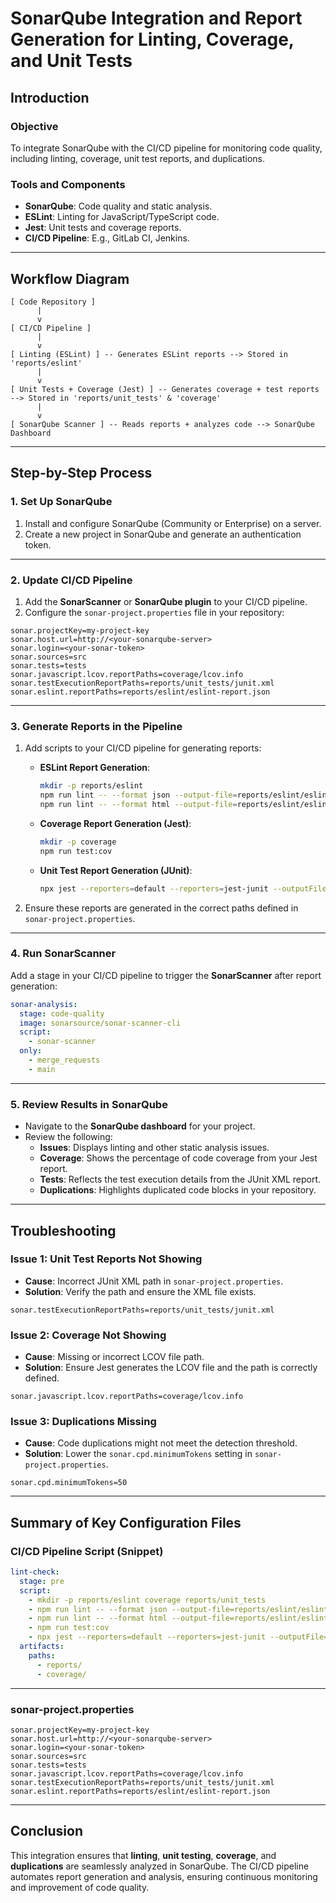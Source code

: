 
# SonarQube Integration and Report Generation for Linting, Coverage, and Unit Tests

## Introduction

### Objective
To integrate SonarQube with the CI/CD pipeline for monitoring code quality, including linting, coverage, unit test reports, and duplications.

### Tools and Components
- **SonarQube**: Code quality and static analysis.
- **ESLint**: Linting for JavaScript/TypeScript code.
- **Jest**: Unit tests and coverage reports.
- **CI/CD Pipeline**: E.g., GitLab CI, Jenkins.

---

## Workflow Diagram

```plaintext
[ Code Repository ] 
      |
      v
[ CI/CD Pipeline ] 
      |
      v
[ Linting (ESLint) ] -- Generates ESLint reports --> Stored in 'reports/eslint'
      |
      v
[ Unit Tests + Coverage (Jest) ] -- Generates coverage + test reports --> Stored in 'reports/unit_tests' & 'coverage'
      |
      v
[ SonarQube Scanner ] -- Reads reports + analyzes code --> SonarQube Dashboard
```

---

## Step-by-Step Process

### 1. Set Up SonarQube
1. Install and configure SonarQube (Community or Enterprise) on a server.
2. Create a new project in SonarQube and generate an authentication token.

---

### 2. Update CI/CD Pipeline

1. Add the **SonarScanner** or **SonarQube plugin** to your CI/CD pipeline.
2. Configure the `sonar-project.properties` file in your repository:

```properties
sonar.projectKey=my-project-key
sonar.host.url=http://<your-sonarqube-server>
sonar.login=<your-sonar-token>
sonar.sources=src
sonar.tests=tests
sonar.javascript.lcov.reportPaths=coverage/lcov.info
sonar.testExecutionReportPaths=reports/unit_tests/junit.xml
sonar.eslint.reportPaths=reports/eslint/eslint-report.json
```

---

### 3. Generate Reports in the Pipeline

1. Add scripts to your CI/CD pipeline for generating reports:

   - **ESLint Report Generation**:
     ```bash
     mkdir -p reports/eslint
     npm run lint -- --format json --output-file=reports/eslint/eslint-report.json
     npm run lint -- --format html --output-file=reports/eslint/eslint-report.html
     ```

   - **Coverage Report Generation (Jest)**:
     ```bash
     mkdir -p coverage
     npm run test:cov
     ```

   - **Unit Test Report Generation (JUnit)**:
     ```bash
     npx jest --reporters=default --reporters=jest-junit --outputFile="reports/unit_tests/junit.xml"
     ```

2. Ensure these reports are generated in the correct paths defined in `sonar-project.properties`.

---

### 4. Run SonarScanner

Add a stage in your CI/CD pipeline to trigger the **SonarScanner** after report generation:

```yaml
sonar-analysis:
  stage: code-quality
  image: sonarsource/sonar-scanner-cli
  script:
    - sonar-scanner
  only:
    - merge_requests
    - main
```

---

### 5. Review Results in SonarQube

- Navigate to the **SonarQube dashboard** for your project.
- Review the following:
  - **Issues**: Displays linting and other static analysis issues.
  - **Coverage**: Shows the percentage of code coverage from your Jest report.
  - **Tests**: Reflects the test execution details from the JUnit XML report.
  - **Duplications**: Highlights duplicated code blocks in your repository.

---

## Troubleshooting

### Issue 1: Unit Test Reports Not Showing
- **Cause**: Incorrect JUnit XML path in `sonar-project.properties`.
- **Solution**: Verify the path and ensure the XML file exists.

```properties
sonar.testExecutionReportPaths=reports/unit_tests/junit.xml
```

### Issue 2: Coverage Not Showing
- **Cause**: Missing or incorrect LCOV file path.
- **Solution**: Ensure Jest generates the LCOV file and the path is correctly defined.

```properties
sonar.javascript.lcov.reportPaths=coverage/lcov.info
```

### Issue 3: Duplications Missing
- **Cause**: Code duplications might not meet the detection threshold.
- **Solution**: Lower the `sonar.cpd.minimumTokens` setting in `sonar-project.properties`.

```properties
sonar.cpd.minimumTokens=50
```

---

## Summary of Key Configuration Files

### CI/CD Pipeline Script (Snippet)

```yaml
lint-check:
  stage: pre
  script:
    - mkdir -p reports/eslint coverage reports/unit_tests
    - npm run lint -- --format json --output-file=reports/eslint/eslint-report.json
    - npm run lint -- --format html --output-file=reports/eslint/eslint-report.html
    - npm run test:cov
    - npx jest --reporters=default --reporters=jest-junit --outputFile="reports/unit_tests/junit.xml"
  artifacts:
    paths:
      - reports/
      - coverage/
```

---

### sonar-project.properties

```properties
sonar.projectKey=my-project-key
sonar.host.url=http://<your-sonarqube-server>
sonar.login=<your-sonar-token>
sonar.sources=src
sonar.tests=tests
sonar.javascript.lcov.reportPaths=coverage/lcov.info
sonar.testExecutionReportPaths=reports/unit_tests/junit.xml
sonar.eslint.reportPaths=reports/eslint/eslint-report.json
```

---

## Conclusion

This integration ensures that **linting**, **unit testing**, **coverage**, and **duplications** are seamlessly analyzed in SonarQube. The CI/CD pipeline automates report generation and analysis, ensuring continuous monitoring and improvement of code quality.
